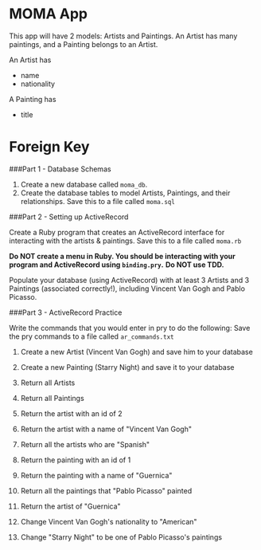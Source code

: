 # MOMA App

This app will have 2 models: Artists and Paintings. An Artist has many paintings, and a Painting belongs to an Artist.

An Artist has
* name
* nationality

A Painting has
* title
# Foreign Key

###Part 1 - Database Schemas

1. Create a new database called `moma_db`.
2. Create the database tables to model Artists, Paintings, and their relationships. Save this to a file called `moma.sql`

###Part 2 - Setting up ActiveRecord

Create a Ruby program that creates an ActiveRecord interface for interacting with the artists & paintings. Save this to a file called `moma.rb`

__Do NOT create a menu in Ruby. You should be interacting with your program and ActiveRecord using `binding.pry`.__
__Do NOT use TDD.__

Populate your database (using ActiveRecord) with at least 3 Artists and 3 Paintings (associated correctly!), including Vincent Van Gogh and Pablo Picasso.

###Part 3 - ActiveRecord Practice

Write the commands that you would enter in pry to do the following:
Save the pry commands to a file called `ar_commands.txt`

1. Create a new Artist (Vincent Van Gogh) and save him to your database
2. Create a new Painting (Starry Night) and save it to your database

3. Return all Artists
4. Return all Paintings

5. Return the artist with an id of 2
6. Return the artist with a name of "Vincent Van Gogh"
7. Return all the artists who are "Spanish"

8. Return the painting with an id of 1
9. Return the painting with a name of "Guernica"

10. Return all the paintings that "Pablo Picasso" painted
11. Return the artist of "Guernica"

12. Change Vincent Van Gogh's nationality to "American"
13. Change "Starry Night" to be one of Pablo Picasso's paintings
